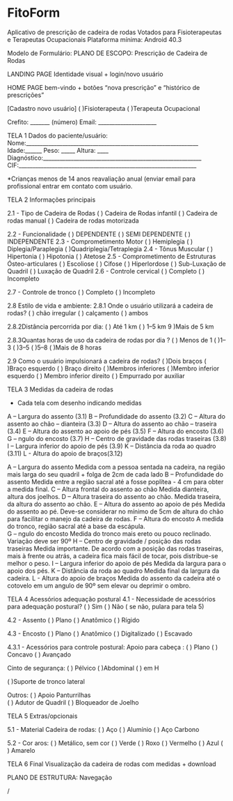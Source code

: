 # FitoForm
Aplicativo de prescrição de cadeira de rodas
Votados para Fisioterapeutas e Terapeutas Ocupacionais
Plataforma mínima: Android 40.3

Modelo de Formulário:
PLANO DE ESCOPO: Prescrição de Cadeira de Rodas

LANDING PAGE
Identidade visual + login/novo usuário

HOME PAGE
bem-vindo + botões “nova prescrição” e “histórico de prescrições”

[Cadastro novo usuário]
( )Fisioterapeuta
( )Terapeuta Ocupacional

Crefito: _______ (número)
Email: _____________________

TELA 1
Dados do paciente/usuário:
Nome:______________________________________________________________
Idade:______   Peso: _____           Altura: ____
Diagnóstico:_________________________________________________________
CIF:________________________________________________________________

*Crianças menos de 14 anos reavaliação anual (enviar email para profissional entrar em contato com usuário.

TELA 2
Informações principais

2.1 - Tipo de Cadeira de Rodas
( ) Cadeira de Rodas infantil 
( ) Cadeira de rodas manual
( ) Cadeira de rodas motorizada

2.2 - Funcionalidade
( ) DEPENDENTE ( ) SEMI DEPENDENTE ( ) INDEPENDENTE 
2.3 - Comprometimento Motor
( ) Hemiplegia   ( ) Diplegia/Paraplegia     ( )Quadriplegia/Tetraplegia
2.4 - Tônus Muscular
( ) Hipertonia    ( ) Hipotonia    ( ) Atetose
2.5 - Comprometimento de Estruturas Ósteo-articulares
( ) Escoliose  ( ) Cifose  ( ) Hiperlordose  ( ) Sub-Luxação de Quadril  ( ) Luxação de Quadril
2.6 - Controle cervical
( ) Completo ( ) Incompleto

2.7 - Controle de tronco
( ) Completo ( ) Incompleto

2.8 Estilo de vida e ambiente:
2.8.1 Onde o usuário utilizará a cadeira de rodas?
( ) chão irregular ( ) calçamento ( ) ambos

2.8.2Distância percorrida por dia: 
( ) Até 1 km ( ) 1–5 km  9 )Mais de 5 km  

2.8.3Quantas horas de uso da cadeira de rodas por dia ?
 ( ) Menos de 1  ( )1–3  ( )3–5   ( )5–8   ( )Mais de 8 horas  

2.9 Como o usuário impulsionará a cadeira de rodas? 
( )Dois braços  (  )Braço esquerdo ( ) Braço direito  ( )Membros inferiores  ( )Membro inferior esquerdo ( ) Membro inferior direito ( ) Empurrado por auxiliar 

TELA 3
Medidas da cadeira de rodas
* Cada tela com desenho indicando medidas






A – Largura do assento (3.1)
B – Profundidade do assento (3.2) 
C – Altura do assento ao chão – dianteira (3.3)
D – Altura do assento ao chão – traseira (3.4)
E – Altura do assento ao apoio de pés (3.5)
F – Altura do encosto (3.6)
G –  ngulo do encosto (3.7)
H – Centro de gravidade das rodas traseiras (3.8)
I – Largura inferior do apoio de pés (3.9)
K – Distância da roda ao quadro (3.11)
L - Altura do apoio de braços(3.12)

 
A – Largura do assento 
Medida com a pessoa sentada na cadeira, na região mais larga do seu quadril + folga de 2cm de cada lado 
B – Profundidade do assento 
Medida entre a região sacral até a fosse poplítea - 4 cm para obter a medida final.
C – Altura frontal do assento ao chão 
Medida dianteira, altura dos joelhos. 
D – Altura traseira do assento ao chão.
Medida traseira, da altura do assento ao chão. 
E – Altura do assento ao apoio de pés 
Medida do assento ao pé. Deve-se considerar no mínimo de 5cm de altura do chão para facilitar o manejo da cadeira de rodas.
F – Altura do encosto 
A medida do tronco, região sacral até a base da escápula.  
G –  ngulo do encosto 
Medida do tronco mais ereto ou pouco reclinado. Variação deve ser 90º
H – Centro de gravidade / posição das rodas traseiras 
Medida importante.
De acordo com a posição das rodas traseiras, mais à frente ou atrás, a cadeira fica mais fácil de tocar, pois distribue-se melhor o peso. 
I – Largura inferior do apoio de pés
 Medida da largura para o apoio dos pés.
K – Distância da roda ao quadro 
Medida final da largura da cadeira.
L - Altura do apoio de braços
Medida do assento da cadeira até o cotovelo em um angulo de 90º sem elevar ou deprimir o ombro.

TELA 4
Acessórios adequação postural
4.1 - Necessidade  de acessórios para adequação postural?
( ) Sim ( ) Não ( se não, pulara para tela 5)

4.2 - Assento
( ) Plano    ( ) Anatômico
( ) Rígido    

4.3 - Encosto
( ) Plano        ( ) Anatômico
( ) Digitalizado        ( ) Escavado


4.3.1 - Acessórios para controle postural: 
Apoio para cabeça :
( ) Plano    ( ) Concavo    ( ) Avançado

Cinto de segurança:
( ) Pélvico    ( )Abdominal    ( ) em H

( )Suporte de tronco lateral

Outros:
( ) Apoio Panturrilhas    
( ) Adutor de Quadril
( ) Bloqueador de Joelho

TELA 5
Extras/opcionais

5.1 - Material Cadeira de rodas:
( ) Aço        ( ) Alumínio    ( ) Aço Carbono

5.2 - Cor aros:
( ) Metálico, sem cor 
( ) Verde
( ) Roxo
( ) Vermelho
( ) Azul
( ) Amarelo

TELA 6
Final
Visualização da cadeira de rodas com medidas + download


PLANO DE ESTRUTURA: Navegação

\/


